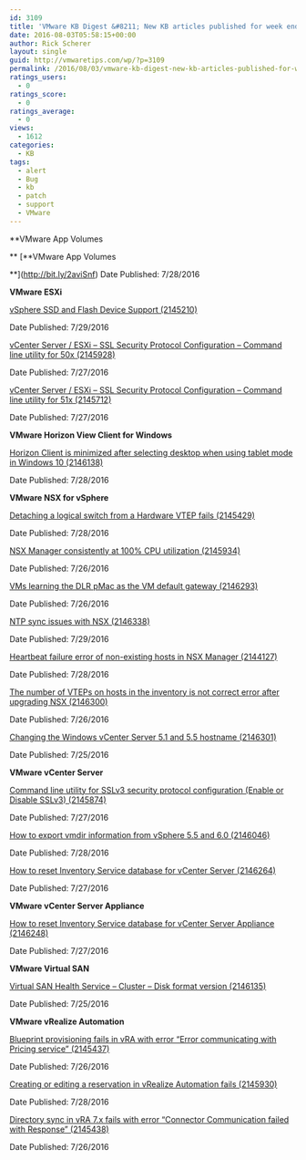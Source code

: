 ```yaml
---
id: 3109
title: 'VMware KB Digest &#8211; New KB articles published for week ending 07/30/16'
date: 2016-08-03T05:58:15+00:00
author: Rick Scherer
layout: single
guid: http://vmwaretips.com/wp/?p=3109
permalink: /2016/08/03/vmware-kb-digest-new-kb-articles-published-for-week-ending-073016/
ratings_users:
  - 0
ratings_score:
  - 0
ratings_average:
  - 0
views:
  - 1612
categories:
  - KB
tags:
  - alert
  - Bug
  - kb
  - patch
  - support
  - VMware
---
```

**VMware App Volumes
  
** [**VMware App Volumes
  
**](http://bit.ly/2aviSnf) Date Published: 7/28/2016

**VMware ESXi**
  
[vSphere SSD and Flash Device Support (2145210)](http://bit.ly/2auezFp)
  
Date Published: 7/29/2016
  
[vCenter Server / ESXi – SSL Security Protocol Configuration – Command line utility for 50x (2145928)](http://bit.ly/2avj7yp)
  
Date Published: 7/27/2016
  
[vCenter Server / ESXi – SSL Security Protocol Configuration – Command line utility for 51x (2145712)](http://bit.ly/2aufAx5)
  
Date Published: 7/27/2016

**VMware Horizon View Client for Windows** 
  
[Horizon Client is minimized after selecting desktop when using tablet mode in Windows 10 (2146138)](http://bit.ly/2aviFQN)
  
Date Published: 7/28/2016

**VMware NSX for vSphere**
  
[Detaching a logical switch from a Hardware VTEP fails (2145429)](http://bit.ly/2aufmGq)
  
Date Published: 7/28/2016
  
[NSX Manager consistently at 100% CPU utilization (2145934)](http://bit.ly/2avjbhI)
  
Date Published: 7/26/2016
  
[VMs learning the DLR pMac as the VM default gateway (2146293)](http://bit.ly/2auf0iV)
  
Date Published: 7/26/2016
  
[NTP sync issues with NSX (2146338)](http://bit.ly/2aviJQC)
  
Date Published: 7/29/2016
  
[Heartbeat failure error of non-existing hosts in NSX Manager (2144127)](http://bit.ly/2aufkOG)
  
Date Published: 7/28/2016
  
[The number of VTEPs on hosts in the inventory is not correct error after upgrading NSX (2146300)](http://bit.ly/2avj8T4)
  
Date Published: 7/26/2016
  
[Changing the Windows vCenter Server 5.1 and 5.5 hostname (2146301)](http://bit.ly/2aueYaP)
  
Date Published: 7/25/2016

<!--more-->

**VMware vCenter Server** 
  
[Command line utility for SSLv3 security protocol configuration (Enable or Disable SSLv3) (2145874)](http://bit.ly/2aviXap)
  
Date Published: 7/27/2016
  
[How to export vmdir information from vSphere 5.5 and 6.0 (2146046)](http://bit.ly/2auh4Hu)
  
Date Published: 7/28/2016
  
[How to reset Inventory Service database for vCenter Server (2146264)](http://bit.ly/2aviqVZ)
  
Date Published: 7/27/2016

**VMware vCenter Server Appliance**
  
[How to reset Inventory Service database for vCenter Server Appliance (2146248)](http://bit.ly/2auexx2)
  
Date Published: 7/27/2016

**VMware Virtual SAN** 
  
[Virtual SAN Health Service – Cluster – Disk format version (2146135)](http://bit.ly/2avjhGd)
  
Date Published: 7/25/2016

**VMware vRealize Automation**
  
[Blueprint provisioning fails in vRA with error “Error communicating with Pricing service” (2145437)](http://bit.ly/2aueW2J)
  
Date Published: 7/26/2016
  
[Creating or editing a reservation in vRealize Automation fails (2145930)](http://bit.ly/2aviq8v)
  
Date Published: 7/28/2016
  
[Directory sync in vRA 7.x fails with error “Connector Communication failed with Response” (2145438)](http://bit.ly/2aueNMy)
  
Date Published: 7/26/2016